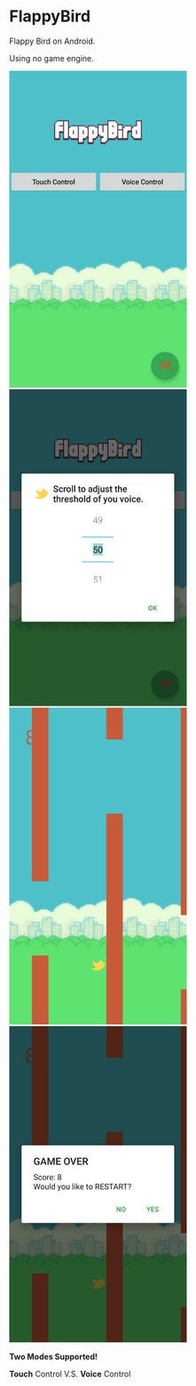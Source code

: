 # FlappyBird #
Flappy Bird on Android.

Using no game engine.

<img src="https://raw.githubusercontent.com/DerekDick/FlappyBird/master/screenshots/screenshot1.png" width="320"></img>
<img src="https://raw.githubusercontent.com/DerekDick/FlappyBird/master/screenshots/screenshot2.png" width="320"></img>
<img src="https://raw.githubusercontent.com/DerekDick/FlappyBird/master/screenshots/screenshot3.png" width="320"></img>
<img src="https://raw.githubusercontent.com/DerekDick/FlappyBird/master/screenshots/screenshot4.png" width="320"></img>

**Two Modes Supported!**

**Touch** Control V.S. **Voice** Control
